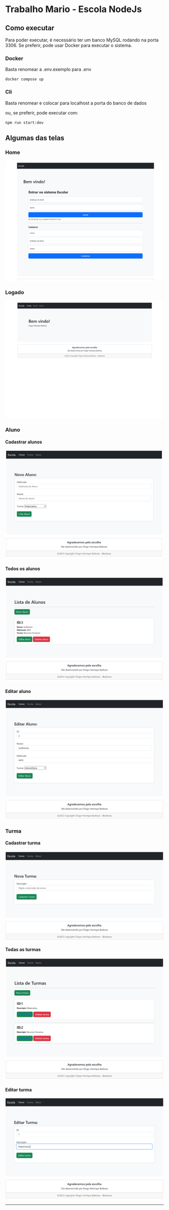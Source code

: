 # Trabalho Mario - Escola NodeJs

## Como executar

Para poder executar, é necessário ter um banco MySQL rodando na porta 3306. Se preferir, pode usar Docker para executar o sistema.

### Docker

Basta renomear a .env.exemplo para .env

```
docker compose up 
```

### Cli

Basta renomear e colocar para localhost a porta do banco de dados

ou, se preferir, pode executar com:

```
npm run start:dev
```

## Algumas das telas

### Home

![Home](./docs/home.png)

### Logado

![Home](./docs/logado.png)

### Aluno

#### Cadastrar alunos

![Cadastrar alunos](./docs/new_student.png)

#### Todos os alunos

![Todos os alunos](./docs/all_studants.png)

#### Editar aluno

![Editar aluno](./docs/edit_studant.png)

### Turma

#### Cadastrar turma

![Cadastrar turma](./docs/new_class.png)

#### Todas as turmas

![Todas as turmas](./docs/all_class.png)

#### Editar turma

![Editar turma](./docs/edit_class.png)

----
